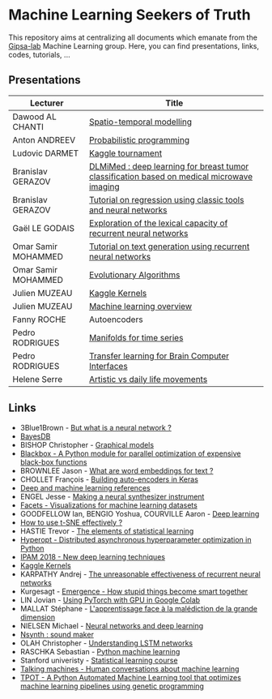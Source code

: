 # Machine Learning Seekers of Truth

This repository aims at centralizing all documents which emanate from the [Gipsa-lab](http://www.gipsa-lab.grenoble-inp.fr/) Machine Learning group. Here, you can find presentations, links, codes, tutorials, ...

## Presentations
| Lecturer | Title |
| -------- | ----- |
| Dawood AL CHANTI | [Spatio-temporal modelling](Presentations/Dawood%20AL%20CHANTI%20-%20Spatio-temporal%20modelling.pptx) |
| Anton ANDREEV | [Probabilistic programming](Presentations/Anton%20ANDREEV%20-%20Probabilistic%20programming.pptx) |
| Ludovic DARMET | [Kaggle tournament](Presentations/Ludovic%20DARMET%20-%20Kaggle%20tournament.pdf) |
| Branislav GERAZOV | [DLMiMed : deep learning for breast tumor classification based on medical microwave imaging](https://github.com/bgerazov/DLMiMed) |
| Branislav GERAZOV | [Tutorial on regression using classic tools and neural networks](https://github.com/bgerazov/PyRegression) |
| Gaël LE GODAIS | [Exploration of the lexical capacity of recurrent neural networks](Presentations/Gael%20LE%20GODAIS%20-%20Exploration%20of%20the%20lexical%20capacity%20of%20recurrent%20neural%20networks.pdf) |
| Omar Samir MOHAMMED | [Tutorial on text generation using recurrent neural networks](https://github.com/osm3000/text_generation_rnn_tutorial) |
| Omar Samir MOHAMMED | [Evolutionary Algorithms](Presentations/Omar%Samir%MOHAMMED%-%Evolutionary%Algorithms.pdf) |
| Julien MUZEAU | [Kaggle Kernels](Presentations/Julien%20MUZEAU%20-%20Kaggle%20Kernels.pdf) |
| Julien MUZEAU | [Machine learning overview](Presentations/Julien%20MUZEAU%20-%20Machine%20learning%20overview.pdf)  |
| Fanny ROCHE | Autoencoders |
| Pedro RODRIGUES | [Manifolds for time series](Presentations/Pedro%20RODRIGUES%20-%20Manifold%20learning%20for%20time%20series.pdf) |
| Pedro RODRIGUES | [Transfer learning for Brain Computer Interfaces](Presentations/Pedro%20RODRIGUES%20-%20Transfer%20learning%20for%20Brain%20Computer%20Interfaces.pdf) |
| Helene Serre | [Artistic vs daily life movements](Presentations/Helene%SERRE%-%Artistic%vs%daily%life%movements.ppt) |


## Links
* 3Blue1Brown - [But what is a neural network ?](https://www.youtube.com/watch?v=aircAruvnKk)
* [BayesDB](http://probcomp.csail.mit.edu/bayesdb/)
* BISHOP Christopher - [Graphical models](https://www.youtube.com/watch?v=ju1Grt2hdko)
* [Blackbox - A Python module for parallel optimization of expensive black-box functions](https://github.com/paulknysh/blackbox)
* BROWNLEE Jason - [What are word embeddings for text ?](https://machinelearningmastery.com/what-are-word-embeddings/)
* CHOLLET François - [Building auto-encoders in Keras](https://blog.keras.io/building-autoencoders-in-keras.html)
* [Deep and machine learning references](https://docs.google.com/spreadsheets/d/1pspL9FiGcYWG0F1BrfrnWsejC7kd6WiO1iz7aFe4L_0/edit#gid=0)
* ENGEL Jesse - [Making a neural synthesizer instrument](https://magenta.tensorflow.org/nsynth-instrument)
* [Facets - Visualizations for machine learning datasets](https://github.com/pair-code/facets)
* GOODFELLOW Ian, BENGIO Yoshua, COURVILLE Aaron - [Deep learning](http://www.deeplearningbook.org/)
* [How to use t-SNE effectively ?](https://distill.pub/2016/misread-tsne/)
* HASTIE Trevor - [The elements of statistical learning](https://web.stanford.edu/~hastie/Papers/ESLII.pdf)
* [Hyperopt - Distributed asynchronous hyperparameter optimization in Python](https://github.com/hyperopt/hyperopt)
* [IPAM 2018 - New deep learning techniques](https://www.ipam.ucla.edu/programs/workshops/new-deep-learning-techniques/?tab=schedule)
* [Kaggle Kernels](https://www.kaggle.com/general/37924)
* KARPATHY Andrej - [The unreasonable effectiveness of recurrent neural networks](https://karpathy.github.io/2015/05/21/rnn-effectiveness/)
* Kurgesagt - [Emergence - How stupid things become smart together](https://www.youtube.com/watch?v=16W7c0mb-rE)
* LIN Jovian - [Using PyTorch with GPU in Google Colab](https://jovianlin.io/pytorch-with-gpu-in-google-colab/)
* MALLAT Stéphane - [L'apprentissage face à la malédiction de la grande dimension](https://www.college-de-france.fr/site/stephane-mallat/course-2017-2018.htm)
* NIELSEN Michael - [Neural networks and deep learning](http://neuralnetworksanddeeplearning.com)
* [Nsynth : sound maker](https://experiments.withgoogle.com/ai/sound-maker/view/)
* OLAH Christopher - [Understanding LSTM networks](http://colah.github.io/posts/2015-08-Understanding-LSTMs/)
* RASCHKA Sebastian - [Python machine learning](https://github.com/rasbt/python-machine-learning-book)
* Stanford univeristy - [Statistical learning course](https://lagunita.stanford.edu/courses/HumanitiesSciences/StatLearning/Winter2016/about)
* [Talking machines - Human conversations about machine learning](http://www.thetalkingmachines.com/)
* [TPOT - A Python Automated Machine Learning tool that optimizes machine learning pipelines using genetic programming](https://github.com/EpistasisLab/tpot)

